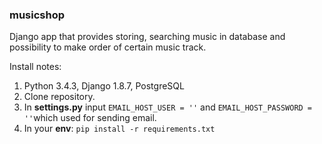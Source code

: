 ### musicshop

Django app that provides storing, searching music in database and possibility to make order of certain music track.

Install notes:  
 1. Python 3.4.3, Django 1.8.7, PostgreSQL
 2. Clone repository.
 3. In **settings.py** input ``EMAIL_HOST_USER = ''`` and ``EMAIL_HOST_PASSWORD = ''``which used for sending email.
 4. In your **env**: ``pip install -r requirements.txt``
 